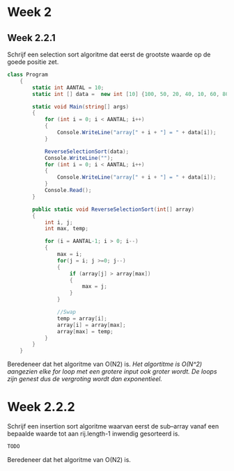 # Week 2
## Week 2.2.1

Schrijf een selection sort algoritme dat eerst de grootste waarde op de 
goede positie zet.
```C#
class Program
    {
        static int AANTAL = 10;
        static int [] data =  new int [10] {100, 50, 20, 40, 10, 60, 80, 70, 90, 30};

        static void Main(string[] args)
        {
            for (int i = 0; i < AANTAL; i++)
            {
                Console.WriteLine("array[" + i + "] = " + data[i]);
            }

            ReverseSelectionSort(data);
            Console.WriteLine("");
            for (int i = 0; i < AANTAL; i++)
            {
                Console.WriteLine("array[" + i + "] = " + data[i]);
            }
            Console.Read();
        }

        public static void ReverseSelectionSort(int[] array)
        {
            int i, j;
            int max, temp;

            for (i = AANTAL-1; i > 0; i--)
            {
                max = i;
                for(j = i; j >=0; j--)
                {
                    if (array[j] > array[max])
                    {
                        max = j;
                    }
                }

                //Swap
                temp = array[i];
                array[i] = array[max];
                array[max] = temp;
            }
        }
    }
```
Beredeneer dat het algoritme van O(N2) is.
_Het algortitme is O(N^2) aangezien elke for loop met een grotere input ook groter wordt.
De loops zijn genest dus de vergroting wordt dan exponentieel._

# Week 2.2.2
Schrijf een insertion sort algoritme waarvan eerst de sub–array vanaf 
een bepaalde waarde tot aan rij.length-1 inwendig gesorteerd is.

```C#
TODO
```

Beredeneer dat het algoritme van O(N2) is.

